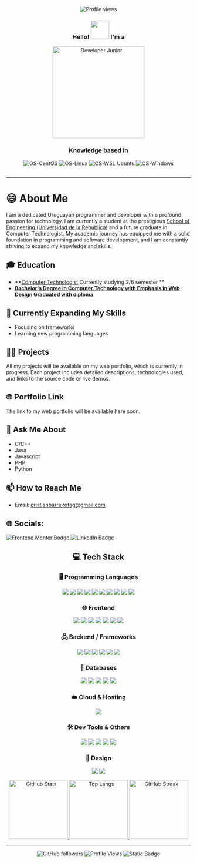 <div align="center">
  <img src="https://i.imgur.com/X7SQED9.png" alt="Profile views">
</div>

<div align="center">
  <h3>Hello! <img src="https://raw.githubusercontent.com/cristianbarreiro/tarikul-islam-anik/refs/heads/main/assets/images/Waving%20Hand%20Medium-Light%20Skin%20Tone.png" style="height:50px;"> I'm a</h3>
    <img src="https://i.imgur.com/nDeMfan.gif" alt="Developer Junior" style="vertical-align: middle; height:250px;"/>
  <h3>Knowledge based in</h3>
  <img src="https://img.shields.io/badge/CentOS-262577?style=for-the-badge&logo=centos&logoColor=white" alt="OS-CentOS">
  <img src="https://img.shields.io/badge/Linux-FCC624?style=for-the-badge&logo=linux&logoColor=black" alt="OS-Linux">
  <img src="https://img.shields.io/badge/WSL-Ubuntu-E95420?style=for-the-badge&logo=ubuntu&logoColor=white" alt="OS-WSL Ubuntu">
  <img src="https://img.shields.io/badge/Windows-0078D6?style=for-the-badge&logo=windows&logoColor=white" alt="OS-Windows">
  <hr style="width: 100%; margin-top: 30px;">
</div>



# 😄 About Me
I am a dedicated Uruguayan programmer and developer with a profound passion for technology. I am currently a student at the prestigious [School of Engineering (Universidad de la República)](https://www.fing.edu.uy) and a future graduate in Computer Technologist. My academic journey has equipped me with a solid foundation in programming and software development, and I am constantly striving to expand my knowledge and skills. 


## 🎓 Education
- **[Computer Technologist](https://www.fing.edu.uy/tecnoinf/mvd/index.html) Currently studying 2/6 semester **  
- **[Bachelor's Degree in Computer Technology with Emphasis in Web Design](https://esi.edu.uy/carreras/emt-informatica/) Graduated with diploma**

## 🌱 Currently Expanding My Skills
- Focusing on frameworks
- Learning new programming languages

## 👨‍💻 Projects

All my projects will be available on my web portfolio, which is currently in progress. Each project includes detailed descriptions, technologies used, and links to the source code or live demos.

## 🌐 Portfolio Link
The link to my web portfolio will be available here soon.

## 💬 Ask Me About
- C/C++
- Java
- Javascript
- PHP
- Python
 

## 📫 How to Reach Me
- Email: cristianbarreirofag@gmail.com

## 🌐 Socials:

<a href="https://www.frontendmentor.io/profile/cristianbarreiro" target="_blank">
  <img src="https://img.shields.io/badge/Frontend%20Mentor-%23101010.svg?style=for-the-badge&logo=frontendmentor&logoColor=white" alt="Frontend Mentor Badge" />
</a>
<a href="https://www.linkedin.com/in/cristian-barreiro-dev/" target="_blank">
  <img src="https://img.shields.io/badge/LinkedIn-%230077B5.svg?style=for-the-badge&logo=linkedin&logoColor=white" alt="LinkedIn Badge" />
</a>


<div align="center">

## 💻 Tech Stack

### 🖥️ Programming Languages
<img src="https://img.shields.io/badge/C-%2300599C.svg?style=for-the-badge&logo=c&logoColor=white" />
<img src="https://img.shields.io/badge/c++-%2300599C.svg?style=for-the-badge&logo=c%2B%2B&logoColor=white" />
<img src="https://img.shields.io/badge/c%23-%23239120.svg?style=for-the-badge&logo=c-sharp&logoColor=white" />
<img src="https://img.shields.io/badge/java-%23ED8B00.svg?style=for-the-badge&logo=java&logoColor=white" />
<img src="https://img.shields.io/badge/python-%233776AB.svg?style=for-the-badge&logo=python&logoColor=white" />
<img src="https://img.shields.io/badge/javascript-%23323330.svg?style=for-the-badge&logo=javascript&logoColor=%23F7DF1E" />
<img src="https://img.shields.io/badge/php-%23777BB4.svg?style=for-the-badge&logo=php&logoColor=white" />
<img src="https://img.shields.io/badge/R-276DC3?style=for-the-badge&logo=r&logoColor=white" />
<img src="https://img.shields.io/badge/Haskell-%235e5086.svg?style=for-the-badge&logo=haskell&logoColor=white" />
<img src="https://img.shields.io/badge/Pascal-ED5A18?style=for-the-badge&logo=delphi&logoColor=white" />

### 🌐 Frontend
<img src="https://img.shields.io/badge/html5-%23E34F26.svg?style=for-the-badge&logo=html5&logoColor=white" />
<img src="https://img.shields.io/badge/css3-%231572B6.svg?style=for-the-badge&logo=css3&logoColor=white" />
<img src="https://img.shields.io/badge/bootstrap-%23563D7C.svg?style=for-the-badge&logo=bootstrap&logoColor=white" />
<img src="https://img.shields.io/badge/tailwindcss-%2338B2AC.svg?style=for-the-badge&logo=tailwind-css&logoColor=white" />
<img src="https://img.shields.io/badge/react-%2320232a.svg?style=for-the-badge&logo=react&logoColor=%2361DAFB" />
<img src="https://img.shields.io/badge/redux-%23593d88.svg?style=for-the-badge&logo=redux&logoColor=white" />
<img src="https://img.shields.io/badge/jquery-%230769AD.svg?style=for-the-badge&logo=jquery&logoColor=white" />

### 🖧 Backend / Frameworks
<img src="https://img.shields.io/badge/express.js-%23404d59.svg?style=for-the-badge&logo=express&logoColor=white" />
<img src="https://img.shields.io/badge/node.js-%23339933.svg?style=for-the-badge&logo=node.js&logoColor=white" />
<img src="https://img.shields.io/badge/apollo-%234F2291.svg?style=for-the-badge&logo=apollo-graphql&logoColor=white" />
<img src="https://img.shields.io/badge/graphql-E10098.svg?style=for-the-badge&logo=graphql&logoColor=white" />
<img src="https://img.shields.io/badge/laravel-%23FF2D20.svg?style=for-the-badge&logo=laravel&logoColor=white" />
<img src="https://img.shields.io/badge/phpunit-7741BB.svg?style=for-the-badge&logo=php&logoColor=white" />

### 💾 Databases
<img src="https://img.shields.io/badge/mysql-%2300f.svg?style=for-the-badge&logo=mysql&logoColor=white" />
<img src="https://img.shields.io/badge/MariaDB-003545?style=for-the-badge&logo=mariadb&logoColor=white" />
<img src="https://img.shields.io/badge/mongodb-%2347A248.svg?style=for-the-badge&logo=mongodb&logoColor=white" />
<img src="https://img.shields.io/badge/Microsoft%20SQL%20Server-CC2927?style=for-the-badge&logo=microsoft%20sql%20server&logoColor=white" />
<img src="https://img.shields.io/badge/postgres-%23316192.svg?style=for-the-badge&logo=postgresql&logoColor=white" />

### ☁️ Cloud & Hosting
<img src="https://img.shields.io/badge/AWS-%23FF9900.svg?style=for-the-badge&logo=amazon-aws&logoColor=white" />

### 🛠️ Dev Tools & Others
<img src="https://img.shields.io/badge/git-%23F05033.svg?style=for-the-badge&logo=git&logoColor=white" />
<img src="https://img.shields.io/badge/bash-%23121011.svg?style=for-the-badge&logo=gnu-bash&logoColor=white" />
<img src="https://img.shields.io/badge/docker-%230db7ed.svg?style=for-the-badge&logo=docker&logoColor=white" />
<img src="https://img.shields.io/badge/JSON-5E5C5C?style=for-the-badge&logo=json&logoColor=white" />
<img src="https://img.shields.io/badge/linux-%23000000.svg?style=for-the-badge&logo=linux&logoColor=white" />

### 🎨 Design
<img src="https://img.shields.io/badge/Canva-%2300C4CC.svg?style=for-the-badge&logo=Canva&logoColor=white" />
<img src="https://img.shields.io/badge/figma-%23F24E1E.svg?style=for-the-badge&logo=figma&logoColor=white" />



<p align="center">
  <a href="https://github.com/cristianbarreiro">
    <img height="160" src="https://github-readme-stats.vercel.app/api?username=cristianbarreiro&show_icons=true&theme=catppuccin_latte" alt="GitHub Stats" />
  </a>
  <a href="https://github.com/cristianbarreiro">
    <img height="160" src="https://github-readme-stats.vercel.app/api/top-langs/?username=cristianbarreiro&layout=compact&langs_count=8&hide=jupyter%20notebook&card_width=280&theme=catppuccin_latte" alt="Top Langs" />
  </a>
  <a href="https://github.com/cristianbarreiro">
    <img height="160" src="https://streak-stats.demolab.com?user=cristianbarreiro&theme=catppuccin_latte&date_format=j%20M%5B%20Y%5D&card_width=460&ring=5f5fff&fire=ffb86c&currStreakNum=5f5fff&sideNums=5f5fff&currStreakLabel=ff6b00" alt="GitHub Streak" />
  </a>
</p>




<!-- ### 🔝 Top Contributed Repo
![]() -->


<!-- ### ⭐ Featured Repository 


| ![Customized Card]() | ![Customized Card]() |
| --- | --- | -->


------
![GitHub followers](https://img.shields.io/github/followers/cristianbarreiro?style=flat&logo=github&color=05122A&labelColor=05122A)
![Profile Views](https://komarev.com/ghpvc/?username=cristianbarreiro&style=flat&labelColor=05122A&color=05122A)
![Static Badge](https://img.shields.io/badge/Thanks%20for%20visiting!-05122A)

